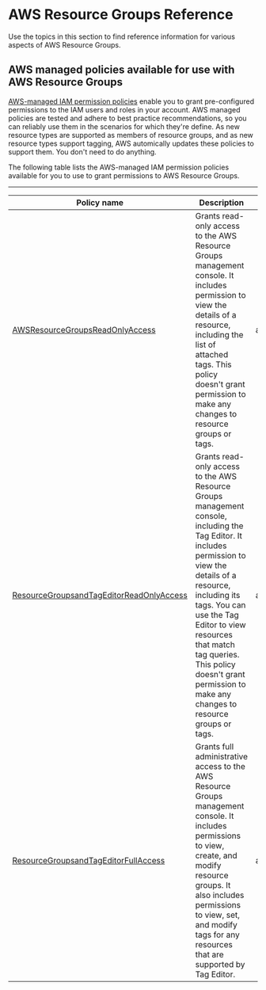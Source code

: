 # AWS Resource Groups Reference<a name="reference_available-policies"></a>

Use the topics in this section to find reference information for various aspects of AWS Resource Groups\.

## AWS managed policies available for use with AWS Resource Groups<a name="ref-managed-policies"></a>

[AWS\-managed IAM permission policies](https://docs.aws.amazon.com/IAM/latest/UserGuide/access_policies_managed-vs-inline.html#aws-managed-policies) enable you to grant pre\-configured permissions to the IAM users and roles in your account\. AWS managed policies are tested and adhere to best practice recommendations, so you can reliably use them in the scenarios for which they're define\. As new resource types are supported as members of resource groups, and as new resource types support tagging, AWS automically updates these policies to support them\. You don't need to do anything\.

The following table lists the AWS\-managed IAM permission policies available for you to use to grant permissions to AWS Resource Groups\.


****  

| Policy name | Description | ARN | 
| --- | --- | --- | 
| [AWSResourceGroupsReadOnlyAccess](https://console.aws.amazon.com/iam/home#/policies/arn:aws:iam::aws:policy/AWSResourceGroupsReadOnlyAccess) | Grants read\-only access to the AWS Resource Groups management console\. It includes permission to view the details of a resource, including the list of attached tags\. This policy doesn't grant permission to make any changes to resource groups or tags\. | arn:aws:iam::aws:policy/AWSResourceGroupsReadOnlyAccess | 
| [ResourceGroupsandTagEditorReadOnlyAccess](https://console.aws.amazon.com/iam/home#/policies/arn:aws:iam::aws:policy/ResourceGroupsandTagEditorReadOnlyAccess) | Grants read\-only access to the AWS Resource Groups management console, including the Tag Editor\. It includes permission to view the details of a resource, including its tags\. You can use the Tag Editor to view resources that match tag queries\. This policy doesn't grant permission to make any changes to resource groups or tags\. | arn:aws:iam::aws:policy/ResourceGroupsandTagEditorReadOnlyAccess | 
| [ResourceGroupsandTagEditorFullAccess](https://console.aws.amazon.com/iam/home#/policies/arn:aws:iam::aws:policy/ResourceGroupsandTagEditorFullAccess) | Grants full administrative access to the AWS Resource Groups management console\. It includes permissions to view, create, and modify resource groups\. It also includes permissions to view, set, and modify tags for any resources that are supported by Tag Editor\. | arn:aws:iam::aws:policy/ResourceGroupsandTagEditorFullAccess | 